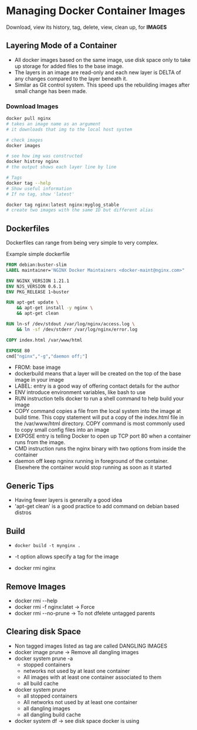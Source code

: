 # Managing Docker Container Images

Download, view its history, tag, delete, view, clean up, for __IMAGES__

## Layering Mode of a Container

- All docker images based on the same image, use disk space only to take up storage for added files to the base image.
- The layers in an image are read-only and each new layer is DELTA of any changes compared to the layer beneath it.
- Similar as Git control system. This speed ups the rebuilding images after  small change has been made.

### Download Images

```sh
docker pull nginx
# takes an image name as an argument 
# it downloads that img to the local host system
```

```sh
# check images
docker images
```

```sh
# see how img was constructed
docker histroy nginx 
# the output shows each layer line by line

# Tags
docker tag --help
# Show useful information
# If no tag, show 'latest'

docker tag nginx:latest nginx:myglog_stable
# create two images with the same ID but different alias
```

## Dockerfiles

Dockerfiles can range from being very simple to very complex.

Example simple dockerfile
```dockerfile
FROM debian:buster-slim
LABEL maintainer='NGINX Docker Maintainers <docker-maint@nginx.com>"

ENV NGINX_VERSION 1.21.1
ENV NJS_VERSION 0.6.1
ENV PKG_RELEASE 1~buster

RUN apt-get update \
    && apt-get install -y nginx \
    && apt-get clean

RUN ln-sf /dev/stdout /var/log/nginx/access.log \
    && ln -sf /dev/stderr /var/log/nginx/error.log

COPY index.html /var/www/html

EXPOSE 80
cmd["nginx","-g","daemon off;"]
```

- FROM: base image
- dockerbuild means that a layer will be created on the top of the base image in your image
- LABEL: entry is a good way of offering contact details for the author
- ENV introduce environment variables, like bash to use
- RUN instruction tells docker to run a shell command to help build your image
- COPY command copies a file from the local system into the image at build time. This copy statement will put a copy of the index.html file in the /var/www/html directory. COPY command is most commonly used to copy small config files into an image
- EXPOSE entry is telling Docker to open up TCP port 80 when a container runs from the image.
- CMD instruction runs the nginx binary with two options from inside the container
- daemon off keep ngninx running in foreground of the container. Elsewhere the container would stop running as soon as it started

## Generic Tips

- Having fewer layers is generally a good idea
- 'apt-get clean' is a good practice to add command on debian based distros

## Build

- ```docker build -t mynginx .```

- -t option allows specify a tag for the image
- docker rmi nginx


## Remove Images

- docker rmi --help
- docker rmi -f nginx:latet -> Force
- docker rmi --no-prune -> To not dfelete untagged parents

## Clearing disk Space

- Non tagged images listed as <none> tag are called DANGLING IMAGES
- docker image prune -> Remove all dangling images
- docker system prune -a
    - stopped containers   
    - networks not used by at least one container
    - All images with at least one container associated to them
    - all build cache
- docker system prune
    - all stopped containers
    - All networks not used by at least one container
    - all dangling images
    - all dangling build cache
- docker system df -> see disk space docker is using


